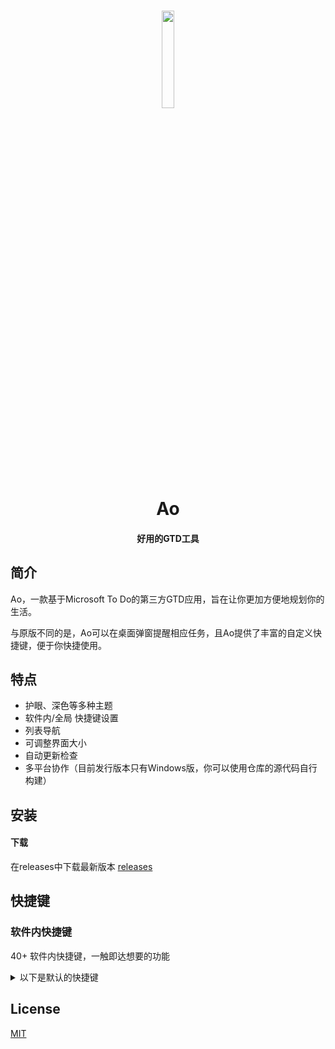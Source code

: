 <h1 align="center">
  <img src="https://ao.wjlnb.com/media/logo.png" width="20%"><br/>Ao
</h1>

<h4 align="center">
  好用的GTD工具
</h4>

## 简介

Ao，一款基于Microsoft To Do的第三方GTD应用，旨在让你更加方便地规划你的生活。

与原版不同的是，Ao可以在桌面弹窗提醒相应任务，且Ao提供了丰富的自定义快捷键，便于你快捷使用。

## 特点

- 护眼、深色等多种主题
- 软件内/全局 快捷键设置
- 列表导航
- 可调整界面大小
- 自动更新检查
- 多平台协作（目前发行版本只有Windows版，你可以使用仓库的源代码自行构建）

## 安装

#### 下载

在releases中下载最新版本 [releases](https://github.com/wjlfish/ao/releases/latest) 

## 快捷键

### 软件内快捷键

40+ 软件内快捷键，一触即达想要的功能

<details>
<summary>以下是默认的快捷键</summary>

<br/>

描述                       | 按键
-------------------------- | --------------------------
启用自动夜览模式           | <kbd>Cmd/Ctrl</kbd> <kbd>Alt</kbd> <kbd>N</kbd> 
添加到期日                 | <kbd>Cmd/Ctrl</kbd> <kbd>Shift</kbd> <kbd>T</kbd>
添加任务到我的一天         | <kbd>Cmd/Ctrl</kbd> <kbd>K</kbd>
完成任务                   | <kbd>Ctrl/Ctrl</kbd> <kbd>Shift</kbd> <kbd>N</kbd>
删除列表                   | <kbd>Cmd/Ctrl</kbd> <kbd>Shift</kbd> <kbd>D</kbd> 
删除待办事项               | <kbd>Cmd/Ctrl</kbd> <kbd>D</kbd>
编辑快捷键                 | <kbd>Cmd/Ctrl</kbd> <kbd>.</kbd> 
隐藏已完成的工作           | <kbd>Cmd/Ctrl</kbd> <kbd>Shift</kbd> <kbd>H</kbd> 
跳转到列表                 | <kbd>Cmd/Ctrl</kbd> <kbd>1</kbd> - <kbd>9</kbd>
使文字变大                 | <kbd>Cmd/Ctrl</kbd> <kbd>Shift</kbd> <kbd>=</kbd> 
让文字变小                 | <kbd>Cmd/Ctrl</kbd> <kbd>-</kbd>
浏览到下一个列表           | <kbd>Cmd/Ctrl</kbd> <kbd>Tab</kbd> 
新建列表                   | <kbd>Cmd/Ctrl</kbd> <kbd>L</kbd> 
新建任务                   | <kbd>Cmd/Ctrl</kbd> <kbd>N</kbd> 
重命名列表                 | <kbd>Cmd/Ctrl</kbd> <kbd>Y</kbd>
重命名待办事项             | <kbd>Cmd/Ctrl</kbd> <kbd>T</kbd> 
重置缩放级别               | <kbd>Cmd/Ctrl</kbd> <kbd>0</kbd>
返回待办事项               | <kbd>Esc</kbd>
搜索待办事项               | <kbd>Cmd/Ctrl</kbd> <kbd>F</kbd> 
设置总是在顶部             | <kbd>Ctrl/Ctrl</kbd> <kbd>Shift</kbd> <kbd>P</kbd>
设置提醒                   | <kbd>Ctrl/Ctrl</kbd> <kbd>Shift</kbd> <kbd>E</kbd>
退出                       | <kbd>Cmd/Ctrl</kbd> <kbd>Alt</kbd> <kbd>Q</kbd> 
切换黑色主题               | <kbd>Cmd/Ctrl</kbd> <kbd>B</kbd>
切换深色主题               | <kbd>Cmd/Ctrl</kbd> <kbd>H</kbd>
切换重要内容               | <kbd>Cmd/Ctrl</kbd> <kbd>I</kbd>
切换我的一天               | <kbd>Cmd/Ctrl</kbd> <kbd>M</kbd>
切换已计划好的             | <kbd>Cmd/Ctrl</kbd> <kbd>P</kbd>
切换深褐色主题             | <kbd>Cmd/Ctrl</kbd> <kbd>G</kbd>
切换设置                   | <kbd>Cmd/Ctrl</kbd> <kbd>,</kbd>
切换侧边栏                 | <kbd>Cmd/Ctrl</kbd> <kbd>O</kbd> 
切换任务                   | <kbd>Cmd/Ctrl</kbd> <kbd>J</kbd> 
切换窗口菜单               | <kbd>Alt</kbd>

<br/>

</details>

## License

[MIT](https://github.com/wjlfish/ao/blob/master/license.md)
